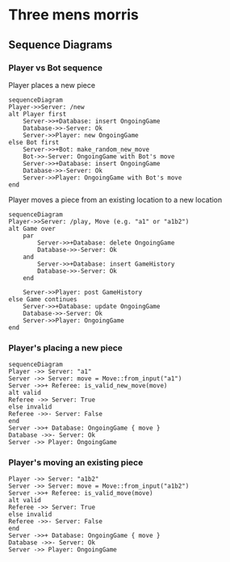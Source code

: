 # Three mens morris

## Sequence Diagrams

### Player vs Bot sequence

Player places a new piece

```mermaid
sequenceDiagram
Player->>Server: /new
alt Player first
    Server->>+Database: insert OngoingGame
    Database->>-Server: Ok
    Server->>Player: new OngoingGame
else Bot first
    Server->>+Bot: make_random_new_move
    Bot->>-Server: OngoingGame with Bot's move
    Server->>+Database: insert OngoingGame
    Database->>-Server: Ok
    Server->>Player: OngoingGame with Bot's move
end
```

Player moves a piece from an existing location to a new location

```mermaid
sequenceDiagram
Player->>Server: /play, Move (e.g. "a1" or "a1b2")
alt Game over
    par
        Server->>+Database: delete OngoingGame
        Database->>-Server: Ok
    and
        Server->>+Database: insert GameHistory
        Database->>-Server: Ok
    end
    
    Server->>Player: post GameHistory
else Game continues
    Server->>+Database: update OngoingGame
    Database->>-Server: Ok
    Server->>Player: OngoingGame
end
```

### Player's placing a new piece

```mermaid
sequenceDiagram
Player ->> Server: "a1"
Server ->> Server: move = Move::from_input("a1")
Server ->>+ Referee: is_valid_new_move(move)
alt valid
Referee ->> Server: True
else invalid
Referee ->>- Server: False
end
Server ->>+ Database: OngoingGame { move }
Database ->>- Server: Ok
Server ->> Player: OngoingGame
```

### Player's moving an existing piece

```mermaid
Player ->> Server: "a1b2"
Server ->> Server: move = Move::from_input("a1b2")
Server ->>+ Referee: is_valid_move(move)
alt valid
Referee ->> Server: True
else invalid
Referee ->>- Server: False
end
Server ->>+ Database: OngoingGame { move }
Database ->>- Server: Ok
Server ->> Player: OngoingGame
```